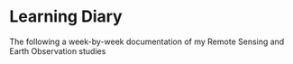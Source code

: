 # Learning Diary

The following a week-by-week documentation of my Remote Sensing and Earth Observation studies
